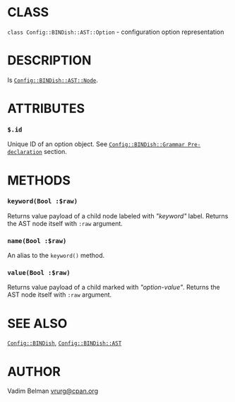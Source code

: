 # CLASS

`class Config::BINDish::AST::Option` - configuration option representation

# DESCRIPTION

Is [`Config::BINDish::AST::Node`](Node.md).

# ATTRIBUTES

### `$.id`

Unique ID of an option object. See [`Config::BINDish::Grammar Pre-declaration`](../Grammar.md#Pre-declaration) section.

# METHODS

### `keyword(Bool :$raw)`

Returns value payload of a child node labeled with *"keyword"* label. Returns the AST node itself with `:raw` argument.

### `name(Bool :$raw)`

An alias to the `keyword()` method.

### `value(Bool :$raw)`

Returns value payload of a child marked with *"option-value"*. Returns the AST node itself with `:raw` argument.

# SEE ALSO

[`Config::BINDish`](../../BINDish.md), [`Config::BINDish::AST`](../AST.md)

# AUTHOR

Vadim Belman <vrurg@cpan.org>
